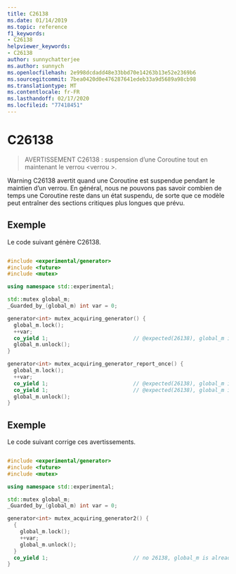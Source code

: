 ```yaml
---
title: C26138
ms.date: 01/14/2019
ms.topic: reference
f1_keywords:
- C26138
helpviewer_keywords:
- C26138
author: sunnychatterjee
ms.author: sunnych
ms.openlocfilehash: 2e998dcdadd48e33bbd70e14263b13e52e2369b6
ms.sourcegitcommit: 7bea0420d0e476287641edeb33a9d5689a98cb98
ms.translationtype: MT
ms.contentlocale: fr-FR
ms.lasthandoff: 02/17/2020
ms.locfileid: "77418451"
---
```

# <a name="c26138"></a>C26138

> AVERTISSEMENT C26138 : suspension d’une Coroutine tout en maintenant le verrou \<verrou >.

Warning C26138 avertit quand une Coroutine est suspendue pendant le maintien d’un verrou. En général, nous ne pouvons pas savoir combien de temps une Coroutine reste dans un état suspendu, de sorte que ce modèle peut entraîner des sections critiques plus longues que prévu.

## <a name="example"></a>Exemple

Le code suivant génère C26138.

```cpp

#include <experimental/generator>
#include <future>
#include <mutex>

using namespace std::experimental;

std::mutex global_m;
_Guarded_by_(global_m) int var = 0;

generator<int> mutex_acquiring_generator() {
  global_m.lock();
  ++var;
  co_yield 1;                           // @expected(26138), global_m is hold while yielding.
  global_m.unlock();
}

generator<int> mutex_acquiring_generator_report_once() {
  global_m.lock();
  ++var;
  co_yield 1;                           // @expected(26138), global_m is hold while yielding.
  co_yield 1;                           // @expected(26138), global_m is hold while yielding.
  global_m.unlock();
}
```

## <a name="example"></a>Exemple

Le code suivant corrige ces avertissements.

```cpp

#include <experimental/generator>
#include <future>
#include <mutex>

using namespace std::experimental;

std::mutex global_m;
_Guarded_by_(global_m) int var = 0;

generator<int> mutex_acquiring_generator2() {
  {
    global_m.lock();
    ++var;
    global_m.unlock();
  }
  co_yield 1;                           // no 26138, global_m is already released above.
}
```
